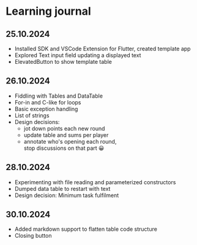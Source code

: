 # Learning journal

## 25.10.2024

* Installed SDK and VSCode Extension for Flutter, created template app
* Explored Text input field updating a displayed text
* ElevatedButton to show template table

## 26.10.2024

* Fiddling with Tables and DataTable
* For-in and C-like for loops
* Basic exception handling
* List of strings
* Design decisions:
  - jot down points each new round
  - update table and sums per player
  - annotate who's opening each round,\
    stop discussions on that part 😀

## 28.10.2024

* Experimenting with file reading and parameterized constructors
* Dumped data table to restart with text
* Design decision: Minimum task fulfilment

## 30.10.2024
* Added markdown support to flatten table code structure
* Closing button
